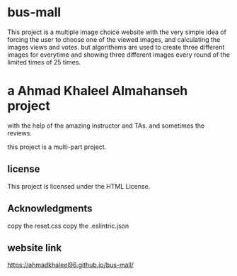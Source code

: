# bus-mall

This project is a multiple image choice website with the very simple idea of forcing the user to choose one of the viewed images, and calculating the images views and votes. but algorithems are used to create three different images for everytime and showing three different images every round of the limited times of 25 times.

# a Ahmad Khaleel Almahanseh project
with the help of the amazing instructor and TAs. and sometimes the reviews.

this project is a multi-part project.
## license
This project is licensed under the HTML License.

## Acknowledgments
copy the reset.css copy the .eslintric.json

## website link
https://ahmadkhaleel96.github.io/bus-mall/